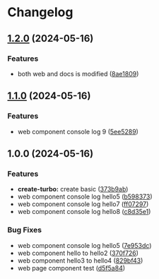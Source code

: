 # Changelog

## [1.2.0](https://github.com/lyhlg/release-please-turbo/compare/web@1.1.0...web@1.2.0) (2024-05-16)


### Features

* both web and docs is modified ([8ae1809](https://github.com/lyhlg/release-please-turbo/commit/8ae18092168ca56f9e3015e45cfd1d25692ecf9a))

## [1.1.0](https://github.com/lyhlg/release-please-turbo/compare/web-1.0.0...web@1.1.0) (2024-05-16)


### Features

* web component console log 9 ([5ee5289](https://github.com/lyhlg/release-please-turbo/commit/5ee52892bca987083e12f28c615ab2deddc59b47))

## 1.0.0 (2024-05-16)


### Features

* **create-turbo:** create basic ([373b9ab](https://github.com/lyhlg/release-please-turbo/commit/373b9abf70f230819cf4e541af7cd3d3cc3de721))
* web component console log hello5 ([b598373](https://github.com/lyhlg/release-please-turbo/commit/b598373f9ad4b7d119b9bdaaaa49442debf7ab9d))
* web component console log hello7 ([ff07297](https://github.com/lyhlg/release-please-turbo/commit/ff072974720e1181d6ea7e843577b410cf46043a))
* web component console log hello8 ([c8d35e1](https://github.com/lyhlg/release-please-turbo/commit/c8d35e14db25cb572aa502aad5b55f55c9a0a646))


### Bug Fixes

* web component console log hello5 ([7e953dc](https://github.com/lyhlg/release-please-turbo/commit/7e953dc09cd757a968fad855529f39b22a8beae3))
* web component hello to hello2 ([370f726](https://github.com/lyhlg/release-please-turbo/commit/370f7266be3ee1ebe9838bf8dcde9aa4204e4ecb))
* web component hello3 to hello4 ([829bf43](https://github.com/lyhlg/release-please-turbo/commit/829bf43bfbbb546d6691d445fc9d8d8730e24dde))
* web page component test ([d5f5a84](https://github.com/lyhlg/release-please-turbo/commit/d5f5a8480b56d93b279b70afab653dcbf0707e76))
